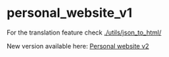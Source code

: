 # personal_website_v1
For the translation feature check [./utils/json_to_html/](https://github.com/yurimimi/personal_website_v1/tree/master/utils/json_to_html)

New version available here: [Personal website v2](https://github.com/yurimimi/yurimimi.github.io)
